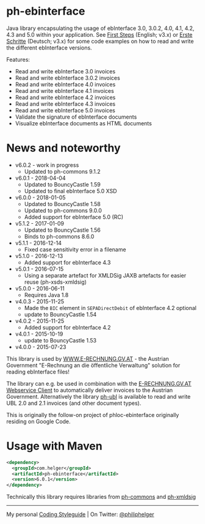 # ph-ebinterface

Java library encapsulating the usage of ebInterface 3.0, 3.0.2, 4.0, 4.1, 4.2, 4.3 and 5.0 within your application. 
See [First Steps](https://github.com/phax/ph-ebinterface/wiki/FirstSteps) (English; v3.x) or 
[Erste Schritte](https://github.com/phax/ph-ebinterface/wiki/ErsteSchritte) (Deutsch; v3.x) for some code examples on how to read and write the different ebInterface versions.

Features:

* Read and write ebInterface 3.0 invoices
* Read and write ebInterface 3.0.2 invoices
* Read and write ebInterface 4.0 invoices
* Read and write ebInterface 4.1 invoices
* Read and write ebInterface 4.2 invoices
* Read and write ebInterface 4.3 invoices
* Read and write ebInterface 5.0 invoices
* Validate the signature of ebInterface documents
* Visualize ebInterface documents as HTML documents
  
# News and noteworthy

* v6.0.2 - work in progress
  * Updated to ph-commons 9.1.2
* v6.0.1 - 2018-04-04
  * Updated to BouncyCastle 1.59
  * Updated to final ebInterface 5.0 XSD
* v6.0.0 - 2018-01-05
  * Updated to BouncyCastle 1.58
  * Updated to ph-commons 9.0.0
  * Added support for ebInterface 5.0 (RC)
* v5.1.2 - 2017-01-09
  * Updated to BouncyCastle 1.56
  * Binds to ph-commons 8.6.0
* v5.1.1 - 2016-12-14
  * Fixed case sensitivity error in a filename
* v5.1.0 - 2016-12-13
  * Added support for ebInterface 4.3
* v5.0.1 - 2016-07-15
  * Using a separate artefact for XMLDSig JAXB artefacts for easier reuse (ph-xsds-xmldsig)
* v5.0.0 - 2016-06-11
  * Requires Java 1.8
* v4.0.3 - 2015-11-25
  * Made the `BIC` element in `SEPADirectDebit` of ebInterface 4.2 optional
  * update to BouncyCastle 1.54
* v4.0.2 - 2015-11-25
  * Added support for ebInterface 4.2
* v4.0.1 - 2015-10-19
  * update to BouncyCastle 1.53
* v4.0.0 - 2015-07-23   

This library is used by [WWW.E-RECHNUNG.GV.AT](http://www.e-rechnung.gv.at) - the Austrian Government "E-Rechnung an die öffentliche Verwaltung" solution for reading ebInterface files!

The library can e.g. be used in combination with the [E-RECHNUNG.GV.AT Webservice Client](https://github.com/phax/erechnung.gv.at-webservice-client) to automatically deliver invoices to the Austrian Government. Alternatively the library [ph-ubl](https://github.com/phax/ph-ubl) is available to read and write UBL 2.0 and 2.1 invoices (and other document types).

This is originally the follow-on project of phloc-ebinterface originally residing on Google Code. 

# Usage with Maven

```xml
<dependency>
  <groupId>com.helger</groupId>
  <artifactId>ph-ebinterface</artifactId>
  <version>6.0.1</version>
</dependency>
```

Technically this library requires libraries from [ph-commons](https://github.com/phax/ph-commons) and [ph-xmldsig](https://github.com/phax/ph-xmldsig)

---

My personal [Coding Styleguide](https://github.com/phax/meta/blob/master/CodingStyleguide.md) |
On Twitter: <a href="https://twitter.com/philiphelger">@philiphelger</a>
